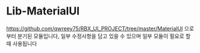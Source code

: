 # Lib-MaterialUI
https://github.com/qwreey75/RBX_UI_PROJECT/tree/master/MaterialUI 으로 부터 분기된 모듈입니다, 일부 수정사항을 담고 있을 수 있으며 일부 모듈이 필요로 할 때 사용됩니다
